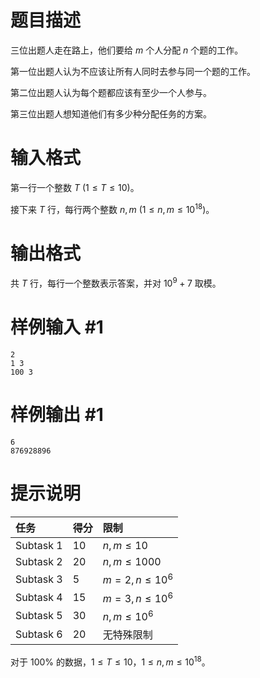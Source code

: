 # 题目描述

三位出题人走在路上，他们要给 $m$ 个人分配 $n$ 个题的工作。

第一位出题人认为不应该让所有人同时去参与同一个题的工作。

第二位出题人认为每个题都应该有至少一个人参与。

第三位出题人想知道他们有多少种分配任务的方案。

# 输入格式

第一行一个整数 $T$ $(1\leq T\leq 10)$。

接下来 $T$ 行，每行两个整数 $n, m$ $(1\leq n, m\leq 10^{18})$。

# 输出格式

共 $T$ 行，每行一个整数表示答案，并对 $10^9 + 7$ 取模。

# 样例输入 #1

```
2
1 3
100 3
```

# 样例输出 #1

```
6
876928896
```

# 提示说明

|任务|得分|限制|
|:---|:---|:---|
|Subtask $1$|10|$n, m\leq 10$|
|Subtask $2$|20|$n, m\leq 1000$|
|Subtask $3$|5|$m = 2, n\leq 10^6$|
|Subtask $4$|15|$m = 3, n\leq 10^6$|
|Subtask $5$|30|$n, m\leq 10^6$|
|Subtask $6$|20|无特殊限制|

对于 $100\%$ 的数据，$1\leq T\leq 10$，$1\leq n, m\leq 10^{18}$。
